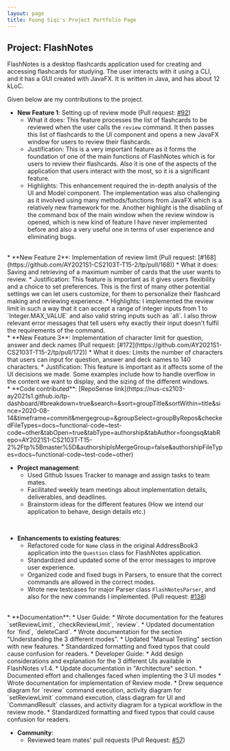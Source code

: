 ```yaml
---
layout: page
title: Foong Siqi's Project Portfolio Page
---
```


## Project: FlashNotes

FlashNotes is a desktop flashcards application used for creating and accessing flashcards for studying. The user 
interacts with it using a CLI, and it has a GUI created with JavaFX. It is written in Java, and has about 12 kLoC.

Given below are my contributions to the project.

* **New Feature 1**: Setting up of review mode (Pull request: [#92](https://github.com/AY2021S1-CS2103T-T15-2/tp/pull/92))
    * What it does: This feature processes the list of flashcards to be reviewed when the user calls the `review` command.
    It then passes this list of flashcards to the UI component and opens a new JavaFX window for users to review their
    flashcards.
    * Justification: This is a very important feature as it forms the foundation of one of the main functions of FlashNotes
    which is for users to review their flashcards. Also it is one of the aspects of the application that users interact with
    the most, so it is a significant feature.
    * Highlights: This enhancement required the in-depth analysis of the UI and Model component. The implementation was
    also challenging as it involved using many methods/functions from JavaFX which is a relatively new framework for me.
    Another highlight is the disabling of the command box of the main window when the review window is opened, which is 
    new kind of feature I have never implemented before and also a very useful one in terms of user experience and eliminating
    bugs.
<br>
* **New Feature 2**: Implementation of review limit (Pull request: [#168](https://github.com/AY2021S1-CS2103T-T15-2/tp/pull/168))
    * What it does: Saving and retrieving of a maximum number of cards that the user wants to review.
    * Justification: This feature is important as it gives users flexibility and a choice to set preferences. This is the
    first of many other potential settings we can let users customize, for them to personalize their flashcard making
    and reviewing experience.
    * Highlights: I implemented the review limit in such a way that it can accept a range of integer inputs from 1 to 
    `Integer.MAX_VALUE` and also valid string inputs such as `all`. I also throw relevant error messages that tell users
    why exactly their input doesn't fulfil the requirements of the command.
<br>
* **New Feature 3**: Implementation of character limit for question, answer and deck names (Pull request: [#172](https://github.com/AY2021S1-CS2103T-T15-2/tp/pull/172))
    * What it does: Limits the number of characters that users can input for question, answer and deck names to 140 
    characters.
    * Justification: This feature is important as it affects some of the UI decisions we made. Some examples include
    how to handle overflow in the content we want to display, and the sizing of the different windows.
<br>
* **Code contributed**: [RepoSense link](https://nus-cs2103-ay2021s1.github.io/tp-dashboard/#breakdown=true&search=&sort=groupTitle&sortWithin=title&since=2020-08-14&timeframe=commit&mergegroup=&groupSelect=groupByRepos&checkedFileTypes=docs~functional-code~test-code~other&tabOpen=true&tabType=authorship&tabAuthor=foongsq&tabRepo=AY2021S1-CS2103T-T15-2%2Ftp%5Bmaster%5D&authorshipIsMergeGroup=false&authorshipFileTypes=docs~functional-code~test-code~other)

* **Project management**:
    * Used Github Issues Tracker to manage and assign tasks to team mates.
    * Facilitated weekly team meetings about implementation details, deliverables,
    and deadlines.
    * Brainstorm ideas for the different features (How we intend our application to behave, design details etc.)
<br>    

* **Enhancements to existing features**:
    * Refactored code for `Name` class in the original AddressBook3 application
    into the `Question` class for FlashNotes application.
    * Standardized and updated some of the error messages to improve user experience.
    * Organized code and fixed bugs in Parsers, to ensure that the correct commands are allowed in the correct modes.
    * Wrote new testcases for major Parser class `FlashNotesParser`, and also for the new commands I implemented. 
    (Pull request: [#138](https://github.com/AY2021S1-CS2103T-T15-2/tp/pull/138))
<br>
* **Documentation**:
  * User Guide:
    * Wrote documentation for the features `setReviewLimit`, `checkReviewLimit`, `review`.
    * Updated documentation for `find`, `deleteCard`.
    * Wrote documentation for the section "Understanding the 3 different modes".
    * Updated "Manual Testing" section with new features.
    * Standardized formatting and fixed typos that could cause confusion for readers.
  * Developer Guide:
    * Add design considerations and explanation for the 3 different UIs available in FlashNotes v1.4.
    * Update documentation in "Architecture" section.
    * Documented effort and challenges faced when implenting the 3 UI modes
    * Wrote documentation for implementation of Review mode.
    * Drew sequence diagram for `review` command execution, activity diagram for `setReviewLimit` command execution, 
    class diagram for UI and `CommandResult` classes, and activity diagram for a typical workflow in the review mode.
    * Standardized formatting and fixed typos that could cause confusion for readers.
<br>    

* **Community**:
    * Reviewed team mates' pull requests (Pull Request: [#57](https://github.com/AY2021S1-CS2103T-T15-2/tp/pull/57))
